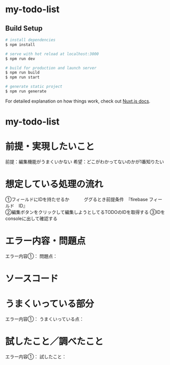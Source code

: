 # my-todo-list

## Build Setup

```bash
# install dependencies
$ npm install

# serve with hot reload at localhost:3000
$ npm run dev

# build for production and launch server
$ npm run build
$ npm run start

# generate static project
$ npm run generate
```

For detailed explanation on how things work, check out [Nuxt.js docs](https://nuxtjs.org).
# my-todo-list

# 前提・実現したいこと
前提：編集機能がうまくいかない
希望：どこがわかってないのかが1番知りたい
# 想定している処理の流れ
①フィールドにIDを持たせるか 　　　ググるとき前提条件　『firebase フィールド　ID』  
②編集ボタンをクリックして編集しようとしてるTODOのIDを取得する
③IDをconsoleに出して確認する
# エラー内容・問題点
エラー内容①：
問題点：
# ソースコード
# うまくいっている部分
エラー内容①：
うまくいっている点：
# 試したこと／調べたこと
エラー内容①：
試したこと：